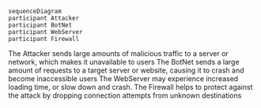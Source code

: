 ```mermaid
sequenceDiagram
participant Attacker
participant BotNet
participant WebServer
participant Firewall

```
The Attacker sends large amounts of malicious traffic to a server or network, which makes it unavailable to users
The BotNet sends a large amount of requests to a target server or website, causing it to crash and become inaccessible users
The WebServer may experience increased loading time, or slow down and crash.
The Firewall helps to protect against the attack by dropping connection attempts from unknown destinations 
